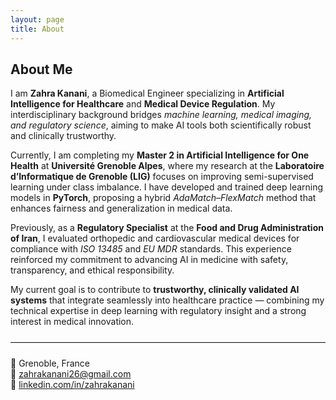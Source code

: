 ```yaml
---
layout: page
title: About
---
```


<div class="section-box">

<h2>About Me</h2>

<p>
I am <strong>Zahra Kanani</strong>, a Biomedical Engineer specializing in <strong>Artificial Intelligence for Healthcare</strong> and <strong>Medical Device Regulation</strong>. 
My interdisciplinary background bridges <em>machine learning, medical imaging, and regulatory science</em>, aiming to make AI tools both scientifically robust and clinically trustworthy.
</p>

<p>
Currently, I am completing my <strong>Master 2 in Artificial Intelligence for One Health</strong> at <strong>Université Grenoble Alpes</strong>, where my research at the <strong>Laboratoire d’Informatique de Grenoble (LIG)</strong> focuses on improving semi-supervised learning under class imbalance. 
I have developed and trained deep learning models in <strong>PyTorch</strong>, proposing a hybrid <em>AdaMatch–FlexMatch</em> method that enhances fairness and generalization in medical data.
</p>

<p>
Previously, as a <strong>Regulatory Specialist</strong> at the <strong>Food and Drug Administration of Iran</strong>, I evaluated orthopedic and cardiovascular medical devices for compliance with <em>ISO 13485</em> and <em>EU MDR</em> standards. 
This experience reinforced my commitment to advancing AI in medicine with safety, transparency, and ethical responsibility.
</p>

<p>
My current goal is to contribute to <strong>trustworthy, clinically validated AI systems</strong> that integrate seamlessly into healthcare practice — combining my technical expertise in deep learning with regulatory insight and a strong interest in medical innovation.
</p>

<hr style="margin:24px 0; border:0; border-top:1px solid #e0e0e0;">

<p>
📍 Grenoble, France <br>
📧 <a href="mailto:zahrakanani26@gmail.com">zahrakanani26@gmail.com</a> <br>
🔗 <a href="https://www.linkedin.com/in/zahrakanani" target="_blank">linkedin.com/in/zahrakanani</a>
</p>

</div>

